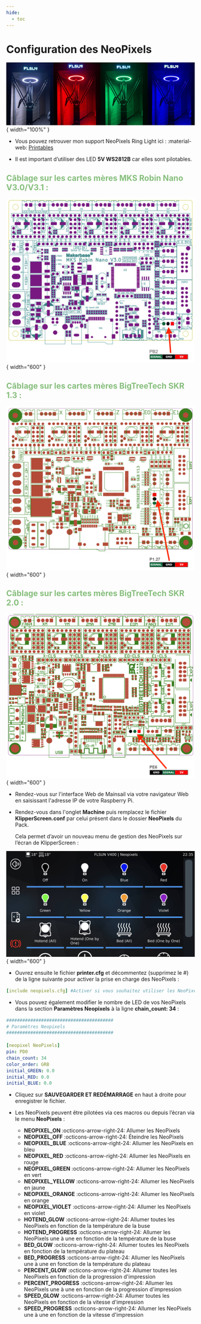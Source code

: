 ```yaml
---
hide:
  - toc
---
```


# Configuration des NeoPixels

![NeoPixels](../assets/img/configurations/neopixels-1.png){ width="100%" }

- Vous pouvez retrouver mon support NeoPixels Ring Light ici : :material-web: <a href="https://www.printables.com/model/272995-flsun-neopixels-ring-light-support" target="_blank">Printables</a>

- Il est important d’utiliser des LED **5V WS2812B** car elles sont pilotables.

<h2 style="color:#86be7c"><b>Câblage sur les cartes mères MKS Robin Nano V3.0/V3.1 :</b></h2>

![NeoPixels](../assets/img/configurations/neopixels-nanov3.png){ width="600" }

<h2 style="color:#86be7c"><b>Câblage sur les cartes mères BigTreeTech SKR 1.3 :</b></h2>

![NeoPixels](../assets/img/configurations/neopixels-skr1.3.png){ width="600" }

<h2 style="color:#86be7c"><b>Câblage sur les cartes mères BigTreeTech SKR 2.0 :</b></h2>

![NeoPixels](../assets/img/configurations/neopixels-skr2.0.png){ width="600" }

- Rendez-vous sur l'interface Web de Mainsail via votre navigateur Web en saisissant l'adresse IP de votre Raspberry Pi.

- Rendez-vous dans l'onglet **Machine** puis remplacez le fichier **KlipperScreen.conf** par celui présent dans le dossier **NeoPixels** du Pack.

	Cela permet d’avoir un nouveau menu de gestion des NeoPixels sur l’écran de KlipperScreen :

![NeoPixels](../assets/img/configurations/neopixels-2.png){ width="600" }

- Ouvrez ensuite le fichier **printer.cfg** et décommentez (supprimez le #) de la ligne suivante pour activer la prise en charge des NeoPixels :

``` yaml title="printer.cfg"
[include neopixels.cfg] #Activer si vous souhaitez utiliser les NeoPixels
```

- Vous pouvez également modifier le nombre de LED de vos NeoPixels dans la section **Paramètres Neopixels** à la ligne **chain_count: 34** :

``` yaml hl_lines="7" title="printer.cfg"
########################################
# Paramètres Neopixels
########################################

[neopixel NeoPixels]
pin: PD0
chain_count: 34
color_order: GRB
initial_GREEN: 0.0
initial_RED: 0.0
initial_BLUE: 0.0
```

- Cliquez sur **SAUVEGARDER ET REDÉMARRAGE** en haut à droite pour enregistrer le fichier.

- Les NeoPixels peuvent être pilotées via ces macros ou depuis l’écran via le menu **NeoPixels** :

    * **NEOPIXEL_ON** :octicons-arrow-right-24: Allumer les NeoPixels
    * **NEOPIXEL_OFF** :octicons-arrow-right-24: Éteindre les NeoPixels
    * **NEOPIXEL_BLUE** :octicons-arrow-right-24: Allumer les NeoPixels en bleu
    * **NEOPIXEL_RED** :octicons-arrow-right-24: Allumer les NeoPixels en rouge
    * **NEOPIXEL_GREEN** :octicons-arrow-right-24: Allumer les NeoPixels en vert
    * **NEOPIXEL_YELLOW** :octicons-arrow-right-24: Allumer les NeoPixels en jaune
    * **NEOPIXEL_ORANGE** :octicons-arrow-right-24: Allumer les NeoPixels en orange
    * **NEOPIXEL_VIOLET** :octicons-arrow-right-24: Allumer les NeoPixels en violet
    * **HOTEND_GLOW** :octicons-arrow-right-24: Allumer toutes les NeoPixels en fonction de la température de la buse
    * **HOTEND_PROGRESS** :octicons-arrow-right-24: Allumer les NeoPixels une à une en fonction de la température de la buse
    * **BED_GLOW** :octicons-arrow-right-24: Allumer toutes les NeoPixels en fonction de la température du plateau
    * **BED_PROGRESS** :octicons-arrow-right-24: Allumer les NeoPixels une à une en fonction de la température du plateau
    * **PERCENT_GLOW** :octicons-arrow-right-24: Allumer toutes les NeoPixels en fonction de la progression d'impression
    * **PERCENT_PROGRESS** :octicons-arrow-right-24: Allumer les NeoPixels une à une en fonction de la progression d'impression
    * **SPEED_GLOW** :octicons-arrow-right-24: Allumer toutes les NeoPixels en fonction de la vitesse d'impression
    * **SPEED_PROGRESS** :octicons-arrow-right-24: Allumer les NeoPixels une à une en fonction de la vitesse d'impression
